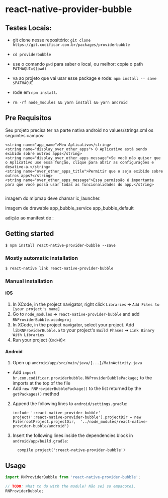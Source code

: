 
# react-native-provider-bubble

## Testes Locais:

- git clone nesse repositório: `git clone https://git.codificar.com.br/packages/providerbubble`

- `cd providerbubble`

- use o comando `pwd` para saber o local, ou melhor:  copie o path `PATHAQUI=$(pwd)`

- va ao projeto que vai usar esse package e rode: `npm install -- save $PATHAQUI`

- rode em `npm install`.

- `rm -rf node_modules && yarn install && yarn android`


## Pre Requisitos 

Seu projeto precisa ter na parte nativa android no values/strings.xml os seguintes campos:

`````
<string name="app_name">Meu Aplicativo</string>
<string name="display_over_other_apps"> O Aplicativo está sendo exibido sobre outros apps</string>
<string name="display_over_other_apps_message">Se você não quiser que o Aplicativo use essa função, clique para abrir as configurações e desative-a.</string>
<string name="over_other_apps_title">Permitir que o seja exibido sobre outros apps?</string>
<string name="over_other_apps_message">Essa permissão é importante para que você possa usar todas as funcionalidades do app.</string>
   
`````
imagem do mipmap deve chamar ic_launcher.

imagem de drawable app_bubble_service app_bubble_default

adição ao manifest de : 
<service android:name="br.com.codificar.providerbubble.BubbleService" />


## Getting started

`$ npm install react-native-provider-bubble --save`

### Mostly automatic installation

`$ react-native link react-native-provider-bubble`

### Manual installation


#### iOS

1. In XCode, in the project navigator, right click `Libraries` ➜ `Add Files to [your project's name]`
2. Go to `node_modules` ➜ `react-native-provider-bubble` and add `RNProviderBubble.xcodeproj`
3. In XCode, in the project navigator, select your project. Add `libRNProviderBubble.a` to your project's `Build Phases` ➜ `Link Binary With Libraries`
4. Run your project (`Cmd+R`)<

#### Android

1. Open up `android/app/src/main/java/[...]/MainActivity.java`
  - Add `import br.com.codificar.providerbubble.RNProviderBubblePackage;` to the imports at the top of the file
  - Add `new RNProviderBubblePackage()` to the list returned by the `getPackages()` method
2. Append the following lines to `android/settings.gradle`:
  	```
  	include ':react-native-provider-bubble'
  	project(':react-native-provider-bubble').projectDir = new File(rootProject.projectDir, 	'../node_modules/react-native-provider-bubble/android')
  	```
3. Insert the following lines inside the dependencies block in `android/app/build.gradle`:
  	```
      compile project(':react-native-provider-bubble')
  	```

## Usage
```javascript
import RNProviderBubble from 'react-native-provider-bubble';

// TODO: What to do with the module? Não sei so empacotei.
RNProviderBubble;
```
  